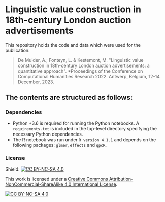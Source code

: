 # Linguistic value construction in 18th-century London auction advertisements

This repository holds the code and data which were used for the publication:

> De Mulder, A.; Fonteyn, L. & Kestemont, M. "Linguistic value construction in 18th-century London auction advertisements: a quantitative approach". *Proceedings of the Conference on Computational Humanities Research 2022. Antwerp, Belgium, 12-14 December, 2023.

The contents are structured as follows:
- 


### Dependencies
- Python +3.6 is required for running the Python notebooks. A `requirements.txt` is included in the top-level directory specifying the necessary Python dependencies.
- The R notebook was run under `R version 4.1.1` and depends on the following packages: `glmer`, `effects` and `qpcR`.

### License
Shield: [![CC BY-NC-SA 4.0][cc-by-nc-sa-shield]][cc-by-nc-sa]

This work is licensed under a
[Creative Commons Attribution-NonCommercial-ShareAlike 4.0 International License][cc-by-nc-sa].

[![CC BY-NC-SA 4.0][cc-by-nc-sa-image]][cc-by-nc-sa]

[cc-by-nc-sa]: http://creativecommons.org/licenses/by-nc-sa/4.0/
[cc-by-nc-sa-image]: https://licensebuttons.net/l/by-nc-sa/4.0/88x31.png
[cc-by-nc-sa-shield]: https://img.shields.io/badge/License-CC%20BY--NC--SA%204.0-lightgrey.svg